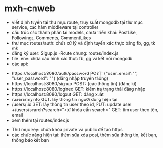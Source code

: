 # mxh-cnweb
- viết định tuyến tại thư mục route, truy suất mongodb tại thư mục service, các hàm middleware tại controller
- cấu trúc các thành phần tại models, chưa triển khai: PostLike, Followings, Comments, CommentLikes
- thư mục routes/auth: chứa xử lý và định tuyến xác thực bằng fb, gg, tk mk
- đăng ký user: Sigup.js
-Route chung: routes/index.js
- file .env: chứa cấu hình xác thực fb, gg và kết nối mongodb
- các api:
+ https://localhost:8080/auth/password   POST: {"user_email":"<email>", "user_password": "<password>"}  (đăng nhập truyền thống)
+ https://localhost:8080/signup   POST: {các thông tin} (đăng kí)
+ https://localhost:8080/logined  GET: kiểm tra trạng thái đăng nhập
+ https://localhost:8080/logout  GET: đăng xuất
+ /users/myinfo  GET: lấy thông tin người dùng hiện tại
+ /users/:id   GET: lấy thông tin user theo id, PUT: update user
+/users/search?search="<từ khóa cần search>"  GET: tìm user theo tên, email
+ xem thêm tại routes/index.js
- Thư mục key: chứa khóa private và public để tạo https
- các chức năng hiện tại: thêm sửa xóa post, thêm sửa thông tin, kết bạn, thông báo kết bạn